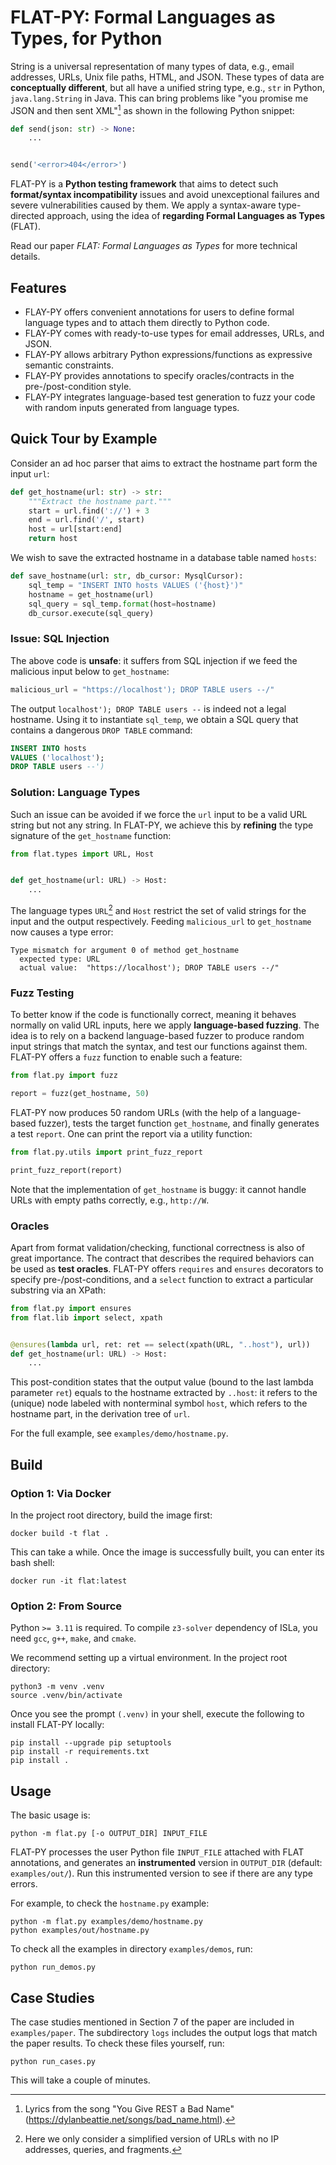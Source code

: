 # FLAT-PY: Formal Languages as Types, for Python

String is a universal representation of many types of data,
e.g., email addresses, URLs, Unix file paths, HTML, and JSON.
These types of data are **conceptually different**, but all have a unified string type,
e.g., `str` in Python, `java.lang.String` in Java.
This can bring problems like "you promise me JSON and then sent XML"[^1] as shown in the following Python snippet:

```python
def send(json: str) -> None:
    ...


send('<error>404</error>')
```

FLAT-PY is a **Python testing framework** that aims to detect such **format/syntax incompatibility** issues and
avoid unexceptional failures and severe vulnerabilities caused by them.
We apply a syntax-aware type-directed approach, using the idea of **regarding Formal Languages as Types** (FLAT).

Read our paper *FLAT: Formal Languages as Types* for more technical details.

## Features

+ FLAY-PY offers convenient annotations for users to define formal language types and
  to attach them directly to Python code.
+ FLAY-PY comes with ready-to-use types for email addresses, URLs, and JSON.
+ FLAY-PY allows arbitrary Python expressions/functions as expressive semantic constraints.
+ FLAY-PY provides annotations to specify oracles/contracts in the pre-/post-condition style.
+ FLAY-PY integrates language-based test generation to fuzz your code with random inputs generated from language types.

## Quick Tour by Example

Consider an ad hoc parser that aims to extract the hostname part form the input `url`:

```python
def get_hostname(url: str) -> str:
    """Extract the hostname part."""
    start = url.find('://') + 3
    end = url.find('/', start)
    host = url[start:end]
    return host
```

We wish to save the extracted hostname in a database table named `hosts`:

```python
def save_hostname(url: str, db_cursor: MysqlCursor):
    sql_temp = "INSERT INTO hosts VALUES ('{host}')"
    hostname = get_hostname(url)
    sql_query = sql_temp.format(host=hostname)
    db_cursor.execute(sql_query)
```

### Issue: SQL Injection

The above code is **unsafe**: it suffers from SQL injection if we feed the malicious input below to `get_hostname`:

```python
malicious_url = "https://localhost'); DROP TABLE users --/"
```

The output `localhost'); DROP TABLE users --` is indeed not a legal hostname.
Using it to instantiate `sql_temp`, we obtain a SQL query that contains a dangerous `DROP TABLE` command:

```sql
INSERT INTO hosts
VALUES ('localhost');
DROP TABLE users --')
```

### Solution: Language Types

Such an issue can be avoided if we force the `url` input to be a valid URL string but not any string.
In FLAT-PY, we achieve this by **refining** the type signature of the `get_hostname` function:

```python
from flat.types import URL, Host


def get_hostname(url: URL) -> Host:
    ...
```

The language types `URL`[^2] and `Host` restrict the set of valid strings for the input and the output respectively.
Feeding `malicious_url` to `get_hostname` now causes a type error:

```text
Type mismatch for argument 0 of method get_hostname
  expected type: URL
  actual value:  "https://localhost'); DROP TABLE users --/"
```

### Fuzz Testing

To better know if the code is functionally correct, meaning it behaves normally on valid URL inputs,
here we apply **language-based fuzzing**.
The idea is to rely on a backend language-based fuzzer to produce random input strings that match the syntax,
and test our functions against them.
FLAT-PY offers a `fuzz` function to enable such a feature:

```python
from flat.py import fuzz

report = fuzz(get_hostname, 50)
```

FLAT-PY now produces 50 random URLs (with the help of a language-based fuzzer),
tests the target function `get_hostname`, and finally generates a test `report`.
One can print the report via a utility function:

```python
from flat.py.utils import print_fuzz_report

print_fuzz_report(report)
```

Note that the implementation of `get_hostname` is buggy:
it cannot handle URLs with empty paths correctly, e.g., `http://W`.

### Oracles

Apart from format validation/checking, functional correctness is also of great importance.
The contract that describes the required behaviors can be used as **test oracles**.
FLAT-PY offers `requires` and `ensures` decorators to specify pre-/post-conditions,
and a `select` function to extract a particular substring via an XPath:

```python
from flat.py import ensures
from flat.lib import select, xpath


@ensures(lambda url, ret: ret == select(xpath(URL, "..host"), url))
def get_hostname(url: URL) -> Host:
    ...
```

This post-condition states that the output value (bound to the last lambda parameter `ret`) equals to
the hostname extracted by `..host`: it refers to the (unique) node labeled with nonterminal symbol `host`,
which refers to the hostname part, in the derivation tree of `url`.

For the full example, see `examples/demo/hostname.py`.

## Build

### Option 1: Via Docker

In the project root directory, build the image first:

```shell
docker build -t flat .
```

This can take a while. Once the image is successfully built, you can enter its bash shell:

```shell
docker run -it flat:latest
```

### Option 2: From Source

Python `>= 3.11` is required.
To compile `z3-solver` dependency of ISLa, you need `gcc`, `g++`, `make`, and `cmake`.

We recommend setting up a virtual environment. In the project root directory:

```shell
python3 -m venv .venv
source .venv/bin/activate
```

Once you see the prompt `(.venv)` in your shell, execute the following to install FLAT-PY locally:

```shell
pip install --upgrade pip setuptools
pip install -r requirements.txt
pip install .
```

## Usage

The basic usage is:

```shell
python -m flat.py [-o OUTPUT_DIR] INPUT_FILE
```

FLAT-PY processes the user Python file `INPUT_FILE` attached with FLAT annotations,
and generates an **instrumented** version in `OUTPUT_DIR` (default: `examples/out/`).
Run this instrumented version to see if there are any type errors.

For example, to check the `hostname.py` example:

```shell
python -m flat.py examples/demo/hostname.py
python examples/out/hostname.py
```

To check all the examples in directory `examples/demos`, run:

```shell
python run_demos.py
```

## Case Studies

The case studies mentioned in Section 7 of the paper are included in `examples/paper`.
The subdirectory `logs` includes the output logs that match the paper results.
To check these files yourself, run:

```shell
python run_cases.py
```

This will take a couple of minutes.

[^1]: Lyrics from the song "You Give REST a Bad Name" (https://dylanbeattie.net/songs/bad_name.html).
[^2]: Here we only consider a simplified version of URLs with no IP addresses, queries, and fragments.